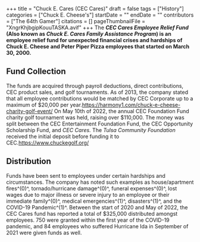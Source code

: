 +++
title = "Chuck E. Cares (CEC Cares)"
draft = false
tags = ["History"]
categories = ["Chuck E. Cheese's"]
startDate = ""
endDate = ""
contributors = ["The 64th Gamer"]
citations = []
pageThumbnailFile = "XngrKhjbgipKouuTASKA.avif"
+++
The ***CEC Cares Employee Relief Fund* (Also known as ***Chuck E. Cares Family Assistance Program*) is an employee relief fund for unexpected financial crises and hardships of Chuck E. Cheese and Peter Piper Pizza employees that started on March 30, 2000.****

## Fund Collection

The funds are acquired through payroll deductions, direct contributions, CEC product sales, and golf tournaments. As of 2013, the company stated that all employee contributions would be matched by CEC Corporate up to a maximum of $20,000 per year.https://harmony1.com/chuck-e-cheese-charity-golf-event/
On May 10th of 2022, the annual CEC Foundation Fund charity golf tournament was held, raising over $110,000. The money was split between the CEC Entertainment Foundation Fund, the CEC Opportunity Scholarship Fund, and *CEC Cares.* The *Tulsa Community Foundation* received the initial deposit before funding it to CEC.https://www.chuckegolf.org/

## Distribution

Funds have been sent to employees under certain hardships and circumstances. The company has noted such examples as house/apartment fires^(0)^, tornado/hurricane damage^(0)^, funeral expenses^(0)^, lost wages due to major illness or severe injury to an employee or their immediate family^(0)^, medical emergencies^(1)^, disasters^(1)^, and the COVID-19 Pandemic^(1)^.
Between the start of 2020 and May of 2022, the CEC Cares fund has reported a total of $325,000 distributed amongst employees. 750 were granted within the first year of the COVID-19 pandemic, and 84 employees who suffered Hurricane Ida in September of 2021 were given funds as well.
